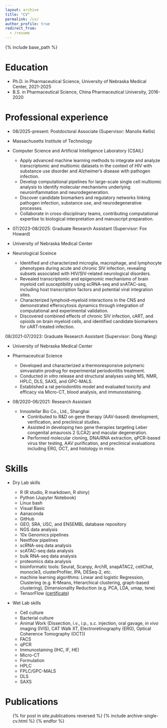 ```yaml
---
layout: archive
title: "CV"
permalink: /cv/
author_profile: true
redirect_from:
  - /resume
---
```


{% include base_path %}

Education
======
* Ph.D. in Pharmaceutical Science, University of Nebraska Medical Center, 2021-2025
* B.S. in Pharmaceutical Science, China Pharmaceutical University, 2016-2020

Professional experience
======
* 08/2025-present: Postdoctoral Associate (Supervisor: Manolis Kellis)
* Massachusetts Institute of Technology 
* Computer Science and Artificial Intelligence Laboratory (CSAIL)
  * Apply advanced machine learning methods to integrate and analyze transcriptomic and multiomic datasets in the context of HIV with substance use disorder and Alzheimer’s disease with pathogen infection.
  * Develop computational pipelines for large-scale single cell multiomic analysis to identify molecular mechanisms underlying neuroinflammation and neurodegeneration.
  * Discover candidate biomarkers and regulatory networks linking pathogen infection, substance use, and neurodegenerative processes.
  * Collaborate in cross-disciplinary teams, contributing computational expertise to biological interpretation and manuscript preparation.

* 07/2023-08/2025: Graduate Research Assistant (Supervisor: Fox Howard)
* University of Nebraska Medical Center
* Neurological Sceince
  * Identified and characterized microglia, macrophage, and lymphocyte phenotypes during acute and chronic SIV infection, revealing subsets associated with HIV/SIV-related neurological disorders.
  * Revealed transcriptomic and epigenomic mechanisms of brain myeloid cell susceptibility using scRNA-seq and snATAC-seq, including host transcription factors and potential viral integration sites.
  * Characterized lymphoid–myeloid interactions in the CNS and demonstrated efferocytosis dynamics through integration of computational and experimental validation.
  * Discovered combined effects of chronic SIV infection, cART, and opioids on brain myeloid cells, and identified candidate biomarkers for cART-treated infection.

08/2021-07/2023: Graduate Research Assistant (Supervisor: Dong Wang)
* University of Nebraska Medical Center
* Pharmaceutical Science
  * Developed and characterized a thermoresponsive polymeric simvastatin prodrug for experimental periodontitis treatment.
  * Conducted <i>in vitro</i> release and structural analyses using MS, NMR, HPLC, DLS, SAXS, and GPC-MALS.
  * Established a rat periodontitis model and evaluated toxicity and efficacy via Micro-CT, blood analysis, and immunostaining.

* 08/2020-06/2021: Research Assistant
  * Innostellar Bio Co., Ltd., Shanghai
    * Contributed to R&D on gene therapy (AAV-based) development, verification, and preclinical studies.
    * Assisted in developing two gene therapies targeting Leber congenital amaurosis 2 (LCA2) and macular degeneration.
    * Performed molecular cloning, DNA/RNA extraction, qPCR-based virus titer testing, AAV purification, and preclinical evaluations including ERG, OCT, and histology in mice.

Skills
======
* Dry Lab skills
  * R (R studio, R markdown, R shiny)
  * Python (Jupyter Notebook)
  * Linux bash
  * Visual Basic
  * Aanaconda
  * GitHub
  * GEO, SRA, USC, and ENSEMBL database repository
  * NGS data analysis
  * 10x Genomics pipelines
  * Nextflow pipelines
  * scRNA-seq data analysis
  * scATAC-seq data analysis
  * bulk RNA-seq data analysis
  * proteomics data analysis
  * bioinformatic tools: Seurat, Scanpy, ArchR, snapATAC2, cellChat, monocle3, clusterProfiler, IPA, DESeq-2, etc.
  * machine learning algorithms: Linear and logistic Regression, Clustering (e.g. K-Means, Hierarchical clustering, graph-based clustering), Dimensionality Reduction (e.g. PCA, LDA, umap, tsne)
  * TensorFlow ([certificate](https://coursera.org/share/0e617c3a1ad771879ffa2f5bcb813cde))

* Wet Lab skills
  * Cell culture
  * Bacterial culture
  * Animal Work (Dissection, i.v., i.p., s.c. injection, oral gavage, <i>in vivo</i> imaging (IVIS), CAT Walk XT, Electroretinography (ERG), Optical Coherence Tomography (OCT))
  * FACS
  * qPCR
  * Immunostaining (IHC, IF, HE)
  * Micro-CT
  * Formulation
  * HPLC
  * FPLC/GPC-MALS
  * DLS
  * SAXS

Publications
======
  <ul>{% for post in site.publications reversed %}
    {% include archive-single-cv.html %}
  {% endfor %}</ul>
  

